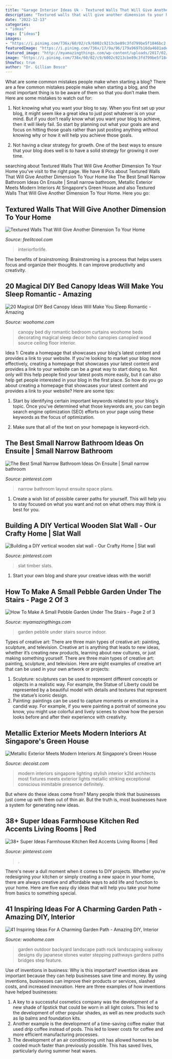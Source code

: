 ```yaml
---
title: "Garage Interior Ideas Uk - Textured Walls That Will Give Another Dimension To Your Home"
description: "Textured walls that will give another dimension to your home"
date: "2022-12-13"
categories:
- "ideas"
tags: ["ideas"]
images:
- "https://i.pinimg.com/736x/60/02/c9/6002c9213cbe89c3fd799be5f1846bc2.jpg"
featuredImage: "https://i.pinimg.com/736x/17/9a/96/179a9697b16da4681ade115237b8ca86.jpg"
featured_image: "http://myamazingthings.com/wp-content/uploads/2017/02/Small-Indoor-Garden-Design-Ideas-1.jpg"
image: "https://i.pinimg.com/736x/60/02/c9/6002c9213cbe89c3fd799be5f1846bc2.jpg"
ShowToc: true
author: "Dr. Gillian Bosco"
---
```



What are some common mistakes people make when starting a blog?
There are a few common mistakes people make when starting a blog, and the most important thing is to be aware of them so that you don’t make them. Here are some mistakes to watch out for:
1. Not knowing what you want your blog to say. When you first set up your blog, it might seem like a great idea to just post whatever is on your mind. But if you don’t really know what you want your blog to achieve, then it will likely fail. So start by planning out what your goals are and focus on hitting those goals rather than just posting anything without knowing why or how it will help you achieve those goals.

2. Not having a clear strategy for growth. One of the best ways to ensure that your blog does well is to have a solid strategy for growing it over time.

	

		
searching about Textured Walls That Will Give Another Dimension To Your Home you've visit to the right page. We have 8 Pics about Textured Walls That Will Give Another Dimension To Your Home like The Best Small Narrow Bathroom Ideas On Ensuite | Small narrow bathroom, Metallic Exterior Meets Modern Interiors At Singapore&#039;s Green House and also Textured Walls That Will Give Another Dimension To Your Home. Here you go:
		
    
## Textured Walls That Will Give Another Dimension To Your Home

<img loading=lazy src="https://feelitcool.com/wp-content/uploads/2017/02/textured-walls3.jpg" onerror="this.onerror=null;this.src='https://tse3.mm.bing.net/th?id=OIP.G7pN86qNnKQRwvkTIFUt4QHaML&amp;pid=15.1';" alt="Textured Walls That Will Give Another Dimension To Your Home">

_Source: feelitcool.com_

>interiorforlife. 

	

The benefits of brainstroming:
Brainstroming is a process that helps users focus and organize their thoughts. It can improve productivity and creativity.

    
## 20 Magical DIY Bed Canopy Ideas Will Make You Sleep Romantic - Amazing

<img loading=lazy src="http://www.woohome.com/wp-content/uploads/2015/07/diy-bed-canopy-woohome-5.jpg" onerror="this.onerror=null;this.src='https://tse1.mm.bing.net/th?id=OIP.rSlS-P24WMJJJnProar_iAHaLF&amp;pid=15.1';" alt="20 Magical DIY Bed Canopy Ideas Will Make You Sleep Romantic - Amazing">

_Source: woohome.com_

>canopy bed diy romantic bedroom curtains woohome beds decorating magical sleep decor boho canopies canopied wood source ceiling floor interior. 

	

Idea 1: Create a homepage that showcases your blog's latest content and provides a link to your website.
If you're looking to market your blog more effectively, creating a homepage that showcases your latest content and provides a link to your website can be a great way to start doing so. Not only will this help people find your latest posts more easily, but it can also help get people interested in your blog in the first place. So how do you go about creating a homepage that showcases your latest content and provides a link to your website? Here are some tips:
1. Start by identifying certain important keywords related to your blog's topic. Once you've determined what those keywords are, you can begin search engine optimization (SEO) efforts on your page using these keywords as the focus of optimization.

2. Make sure that all of the text on your homepage is keyword-rich.

    
## The Best Small Narrow Bathroom Ideas On Ensuite | Small Narrow Bathroom

<img loading=lazy src="https://i.pinimg.com/736x/17/9a/96/179a9697b16da4681ade115237b8ca86.jpg" onerror="this.onerror=null;this.src='https://tse3.mm.bing.net/th?id=OIP.rFDN61ZO2jHEh1wmhY93MwHaLP&amp;pid=15.1';" alt="The Best Small Narrow Bathroom Ideas On Ensuite | Small narrow bathroom">

_Source: pinterest.com_

>narrow bathroom layout ensuite space plans. 

	

1. Create a wish list of possible career paths for yourself. This will help you to stay focused on what you want and not on what others may think is best for you. 

    
## Building A DIY Vertical Wooden Slat Wall - Our Crafty Home | Slat Wall

<img loading=lazy src="https://i.pinimg.com/736x/60/02/c9/6002c9213cbe89c3fd799be5f1846bc2.jpg" onerror="this.onerror=null;this.src='https://tse1.mm.bing.net/th?id=OIP.ztMixkoJrR1VMu4HBgJsTQHaJ3&amp;pid=15.1';" alt="Building a DIY vertical wooden slat wall - Our Crafty Home | Slat wall">

_Source: pinterest.com_

>slat timber slats. 

	

1. Start your own blog and share your creative ideas with the world!

    
## How To Make A Small Pebble Garden Under The Stairs - Page 2 Of 3

<img loading=lazy src="http://myamazingthings.com/wp-content/uploads/2017/02/Small-Indoor-Garden-Design-Ideas-1.jpg" onerror="this.onerror=null;this.src='https://tse3.mm.bing.net/th?id=OIP.wwYpN8f3JFy_euZlLZEsRAHaEK&amp;pid=15.1';" alt="How To Make A Small Pebble Garden Under The Stairs - Page 2 of 3">

_Source: myamazingthings.com_

>garden pebble under stairs source indoor. 

	

Types of creative art: There are three main types of creative art: painting, sculpture, and television.
Creative art is anything that leads to new ideas, whether it’s creating new products, learning about new cultures, or just making something yourself. There are three main types of creative art: painting, sculpture, and television. Here are eight examples of creative art that can be used in your own artwork or projects: 
1. Sculpture: sculptures can be used to represent different concepts or objects in a realistic way. For example, the Statue of Liberty could be represented by a beautiful model with details and textures that represent the statue’s iconic design. 
2. Painting: paintings can be used to capture moments or emotions in a candid way. For example, if you were painting a portrait of someone you know, you might use colorful and lively scenes to show how the person looks before and after their experience with creativity. 

    
## Metallic Exterior Meets Modern Interiors At Singapore&#039;s Green House

<img loading=lazy src="http://cdn.decoist.com/wp-content/uploads/2013/08/Stylish-lighting-fixtures.jpg" onerror="this.onerror=null;this.src='https://tse4.mm.bing.net/th?id=OIP.-VU5w9luM5Wz7V_KhL9-JwHaLH&amp;pid=15.1';" alt="Metallic Exterior Meets Modern Interiors At Singapore&#039;s Green House">

_Source: decoist.com_

>modern interiors singapore lighting stylish interior k2ld architects most fixtures meets exterior lights metallic striking exceptional conscious inimitable presence definitely. 

	

But where do these ideas come from? Many people think that businesses just come up with them out of thin air. But the truth is, most businesses have a system for generating new ideas.

    
## 38+ Super Ideas Farmhouse Kitchen Red Accents Living Rooms | Red

<img loading=lazy src="https://i.pinimg.com/736x/10/7f/fe/107ffe94cb429259f61789f66f2efacd.jpg" onerror="this.onerror=null;this.src='https://tse4.mm.bing.net/th?id=OIP.vcpYXjWvcC7FkqRc0SE_yAAAAA&amp;pid=15.1';" alt="38+ Super Ideas Farmhouse Kitchen Red Accents Living Rooms | Red">

_Source: pinterest.com_

>. 

	

There's never a dull moment when it comes to DIY projects. Whether you're redesigning your kitchen or simply creating a new space in your home, there are always creative and affordable ways to add life and function to your home. Here are five easy diy ideas that will help you take your home from basics to something special.

    
## 41 Inspiring Ideas For A Charming Garden Path - Amazing DIY, Interior

<img loading=lazy src="http://www.woohome.com/wp-content/uploads/2014/07/garden-walkway-ideas-33.jpg" onerror="this.onerror=null;this.src='https://tse3.mm.bing.net/th?id=OIP.n-OLG910pYqGDAq3mIBqewHaJR&amp;pid=15.1';" alt="41 Inspiring Ideas For A Charming Garden Path - Amazing DIY, Interior">

_Source: woohome.com_

>garden outdoor backyard landscape path rock landscaping walkway designs diy japanese stones water stepping pathways gardens paths bridges step feature. 

	

Use of inventions in business: Why is this important?
invention ideas are important because they can help businesses save time and money. By using inventions, businesses can improve their products or services, slashed costs, and increased innovation. Here are three examples of how inventions have helped businesses: 
1. A key to a successful cosmetics company was the development of a new shade of lipstick that could be worn in all light colors. This led to the development of other popular shades, as well as new products such as lip balms and foundation kits. 
2. Another example is the development of a time-saving coffee maker that used drip coffee instead of pods. This led to lower costs for coffee and more efficient manufacturing processes.
3. The development of an air conditioning unit has allowed homes to be cooled much faster than previously possible. This has saved lives, particularly during summer heat waves.

